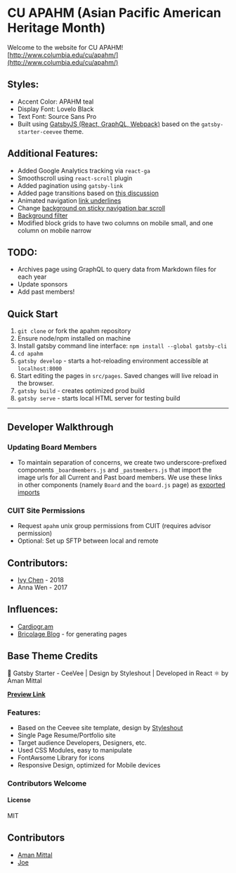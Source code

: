 # CU APAHM (Asian Pacific American Heritage Month)

Welcome to the website for CU APAHM!
[http://www.columbia.edu/cu/apahm/](http://www.columbia.edu/cu/apahm/)

## Styles:
* Accent Color: APAHM teal
* Display Font: Lovelo Black
* Text Font: Source Sans Pro
* Built using [GatsbyJS (React, GraphQL, Webpack)](https://www.gatsbyjs.org/docs/) based on the `gatsby-starter-ceevee` theme.

## Additional Features:
* Added Google Analytics tracking via `react-ga`
* Smoothscroll using `react-scroll` plugin
* Added pagination using `gatsby-link`
* Added page transitions based on [this discussion](https://github.com/gatsbyjs/gatsby/tree/master/examples/using-page-transitions)
* Animated navigation [link underlines](http://tobiasahlin.com/blog/css-trick-animating-link-underlines/)
* Change [background on sticky navigation bar scroll](https://stackoverflow.com/questions/44612364/toggle-class-based-on-scroll-react-js)
* [Background filter](http://www.22bulbjungle.com/background-image-color-overlay-create-a-filter-look-with-css/)
* Modified block grids to have two columns on mobile small, and one column on mobile narrow

## TODO:
* Archives page using GraphQL to query data from Markdown files for each year
* Update sponsors
* Add past members!

## Quick Start

1. `git clone` or fork the apahm repository
2. Ensure node/npm installed on machine
3. Install gatsby command line interface: `npm install --global gatsby-cli`
4. `cd apahm`
5. `gatsby develop` - starts a hot-reloading environment accessible at `localhost:8000`
6. Start editing the pages in `src/pages`. Saved changes will live reload in the browser.
7. `gatsby build` - creates optimized prod build
8. `gatsby serve` - starts local HTML server for testing build

---

## Developer Walkthrough

### Updating Board Members

* To maintain separation of concerns, we create two underscore-prefixed components `_boardmembers.js` and `_pastmembers.js` that import the image urls for all Current and Past board members. We use these links in other components (namely `Board` and the `board.js` page) as [exported imports](https://stackoverflow.com/questions/37200080/how-to-export-imported-object-in-es6)

### CUIT Site Permissions
- Request `apahm` unix group permissions from CUIT (requires advisor permission)
- Optional: Set up SFTP between local and remote

## Contributors:
* [Ivy Chen](www.linkedin.com/in/ivycny) - 2018
* Anna Wen - 2017

## Influences:
* [Cardiogr.am](https://cardiogr.am/)
* [Bricolage Blog](https://github.com/KyleAMathews/blog) - for generating pages

## Base Theme Credits

🚀 Gatsby Starter - CeeVee | Design by Styleshout | Developed in React ⚛️ by Aman Mittal

**[Preview Link](https://gatsby-starter-ceevee.surge.sh)**

### Features:

* Based on the Ceevee site template, design by [Styleshout](https://www.styeshout.com/)
* Single Page Resume/Portfolio site
* Target audience Developers, Designers, etc.
* Used CSS Modules, easy to manipulate
* FontAwsome Library for icons
* Responsive Design, optimized for Mobile devices


### Contributors Welcome

#### License

MIT

## Contributors

* [Aman Mittal](www.amanhimself.me)
* [Joe](https://github.com/jastuccio)
